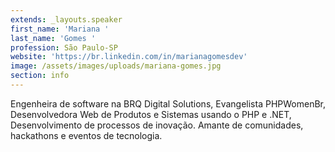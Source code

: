 ```yaml
---
extends: _layouts.speaker
first_name: 'Mariana '
last_name: 'Gomes '
profession: São Paulo-SP
website: 'https://br.linkedin.com/in/marianagomesdev'
image: /assets/images/uploads/mariana-gomes.jpg
section: info
---
```

Engenheira de software na BRQ Digital Solutions, Evangelista PHPWomenBr, Desenvolvedora Web de Produtos e Sistemas usando o PHP e .NET, Desenvolvimento de processos de inovação. Amante de comunidades, hackathons e eventos de tecnologia.
